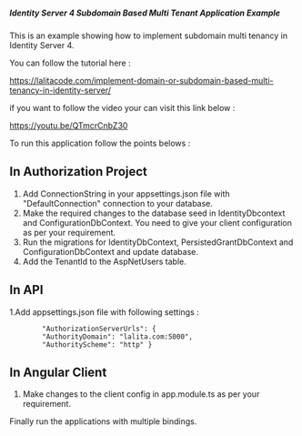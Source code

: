 ##### Identity Server 4 Subdomain Based Multi Tenant Application Example ####

This is an example showing how to implement subdomain multi tenancy in Identity Server 4.

You can follow the tutorial here :

https://lalitacode.com/implement-domain-or-subdomain-based-multi-tenancy-in-identity-server/

if you want to follow the video your can visit this link below :

https://youtu.be/QTmcrCnbZ30

To run this application follow the points belows : 

## In Authorization Project ##

1. Add ConnectionString in your appsettings.json file with "DefaultConnection" connection to your database.
2. Make the required changes to the database seed in IdentityDbcontext and ConfigurationDbContext. You need to give your client
configuration as per your requirement.
3. Run the migrations for IdentityDbContext, PersistedGrantDbContext and ConfigurationDbContext and update database.
4. Add the TenantId to the AspNetUsers table.

## In API ##
1.Add appsettings.json file with following settings :
        
            "AuthorizationServerUrls": {   
            "AuthorityDomain": "lalita.com:5000",
            "AuthorityScheme": "http" }

## In Angular Client ##
1. Make changes to the client config in app.module.ts as per your requirement.

Finally run the applications with multiple bindings.

